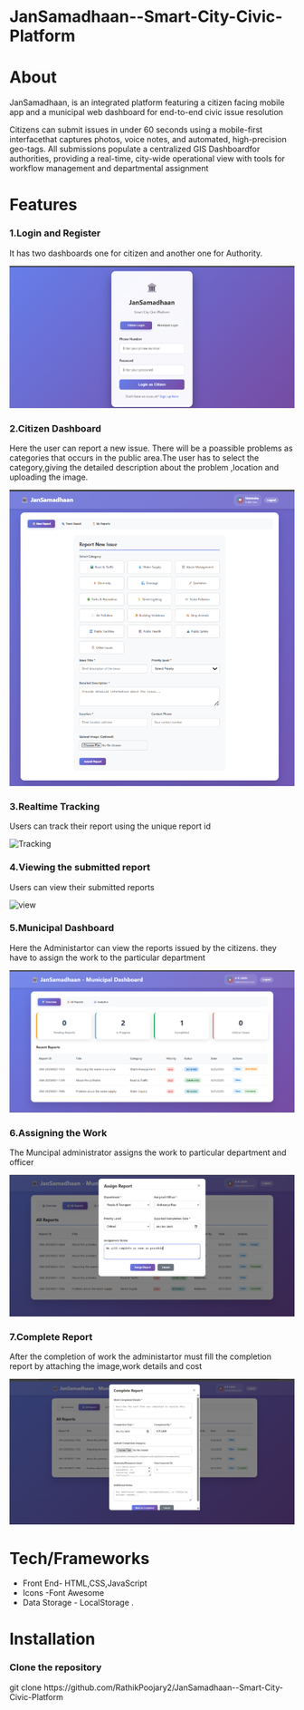 # JanSamadhaan--Smart-City-Civic-Platform

<h1>About</h1>
<p>JanSamadhaan, is an integrated platform featuring a citizen
facing mobile app and a municipal web dashboard for end-to-end civic issue 
resolution</p>
<p>Citizens can submit issues in under 60 seconds using a mobile-first 
interfacethat captures photos, voice notes, and automated, high-precision 
geo-tags.
All submissions populate a centralized GIS Dashboardfor authorities, 
providing a real-time, city-wide operational view with tools for workflow 
management and departmental assignment</p>

<h1>Features</h1>

<h3>1.Login and Register</h3>
<p>It has two dashboards one for citizen and another one for Authority.</p>

![Login](images/ss1.png)

<h3>2.Citizen Dashboard</h3>
<p>Here the user can report a new issue. There will be a poassible problems as categories that occurs in the public area.The user has to select the category,giving the detailed description about the problem ,location and uploading the image.</p>

![Dashboard](images/citizen.png)

<h3>3.Realtime Tracking</h3>

<p>Users can track their report using the unique report id</p>

![Tracking](images/tracking.gif)

<h3>4.Viewing the submitted report</h3>

<p>Users can view their submitted reports</p>

![view](images/view.gif)

<h3>5.Municipal Dashboard</h3>
<p>Here the Administartor can view the reports issued by the citizens. they have to assign the work to the particular department</p>

![municipal](images/muni.png)

<h3>6.Assigning the Work</h3>
<p>The Muncipal administrator assigns the work to particular department and officer</p>

![Assign](images/assign.png)

<h3>7.Complete Report</h3>
<p>After the completion of work the administartor must fill the completion report by attaching the image,work details and cost</p>

![completed](images/completed.png)

<h1>Tech/Frameworks</h1>

<ul>
  <li>Front End- HTML,CSS,JavaScript</li>
  <li>Icons    -Font Awesome</li>
  <li>Data Storage - LocalStorage .</li>
</ul>

<h1>Installation</h1>
<h3>Clone the repository</h3>
<p>git clone https://github.com/RathikPoojary2/JanSamadhaan--Smart-City-Civic-Platform
</p>
